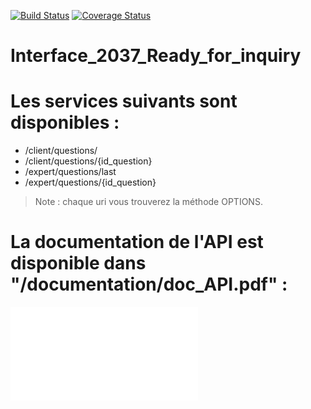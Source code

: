 
[![Build Status](https://travis-ci.org/kimsavinfo/Interface_2037_Ready_for_inquiry.svg?branch=master)](https://travis-ci.org/kimsavinfo/Interface_2037_Ready_for_inquiry) [![Coverage Status](https://coveralls.io/repos/kimsavinfo/Interface_2037_Ready_for_inquiry/badge.png)](https://coveralls.io/r/kimsavinfo/Interface_2037_Ready_for_inquiry)

Interface_2037_Ready_for_inquiry 
================================

# Les services suivants sont disponibles :
* /client/questions/
* /client/questions/{id_question}
* /expert/questions/last
* /expert/questions/{id_question}


> Note : chaque uri vous trouverez la méthode OPTIONS.

# La documentation de l'API est disponible dans "/documentation/doc_API.pdf" :
![documentation_API](/documentation/doc_API.pdf)


